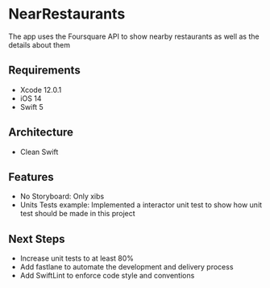 # NearRestaurants
The app uses the Foursquare API to show nearby restaurants as well as the details about them

## Requirements

* Xcode 12.0.1
* iOS 14
* Swift 5

## Architecture

* Clean Swift

## Features

* No Storyboard: Only xibs
* Units Tests example: Implemented a interactor unit test to show how unit test should be made in this project

## Next Steps
* Increase unit tests to at least 80%
* Add fastlane to automate the development and delivery process 
* Add SwiftLint to enforce code style and conventions

